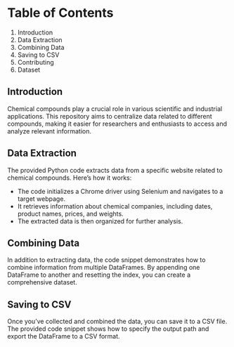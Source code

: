 # Table of Contents 
1.	Introduction 
2.	Data Extraction 
3.	Combining Data 
4.	Saving to CSV 
5.	Contributing 
6.	Dataset 
 
## Introduction 
Chemical compounds play a crucial role in various scientific and industrial applications. This repository aims to centralize data related to different compounds, making it easier for researchers and enthusiasts to access and analyze relevant information. 
## Data Extraction 
The provided Python code extracts data from a specific website related to chemical compounds. Here’s how it works: 
- The code initializes a Chrome driver using Selenium and navigates to a target webpage. 
- It retrieves information about chemical companies, including dates, product names, prices, and weights. 
- The extracted data is then organized for further analysis. 
## Combining Data 
In addition to extracting data, the code snippet demonstrates how to combine information from multiple DataFrames. By appending one DataFrame to another and resetting the index, you can create a comprehensive dataset. 
## Saving to CSV 
Once you’ve collected and combined the data, you can save it to a CSV file. The provided code snippet shows how to specify the output path and export the DataFrame to a CSV format. 
